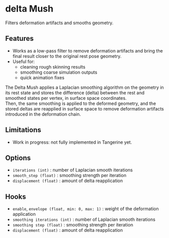 # delta Mush

Filters deformation artifacts and smooths geometry.


## Features

- Works as a low-pass filter to remove deformation artifacts and bring the final result closer to the original rest pose geometry.  
- Useful for:  
  - cleaning rough skinning results  
  - smoothing coarse simulation outputs  
  - quick animation fixes  

The Delta Mush applies a Laplacian smoothing algorithm on the geometry in its rest state and stores the difference (delta) between the rest and smoothed states per vertex, in surface space coordinates.  
Then, the same smoothing is applied to the deformed geometry, and the stored deltas are reapplied in surface space to remove deformation artifacts introduced in the deformation chain.  


## Limitations

- Work in progress: not fully implemented in Tangerine yet.  


## Options

- `iterations (int)` : number of Laplacian smooth iterations  
- `smooth_step (float)` : smoothing strength per iteration  
- `displacement (float)` : amount of delta reapplication


## Hooks

- `enable`, `envelope (float, min: 0, max: 1)` : weight of the deformation application  
- `smoothing iterations (int)` : number of Laplacian smooth iterations  
- `smoothing step (float)` : smoothing strength per iteration  
- `displacement (float)` : amount of delta reapplication
